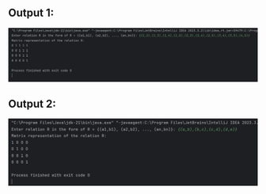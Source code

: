 

## Output 1:
![Output 1](resources/output1.png)

## Output 2:
![Output 2](resources/output2.png)



